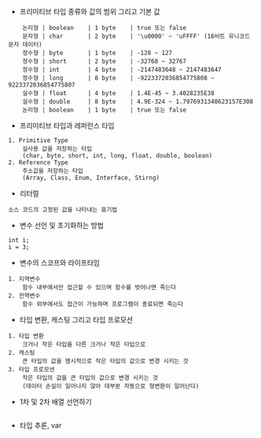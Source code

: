 - 프리미티브 타입 종류와 값의 범위 그리고 기본 값   
```
	논리형	| boolean	 | 1 byte	 | true 또는 false
	문자형	| char		 | 2 byte	 | '\u0000' ~ 'uFFFF' (16비트 유니코드 문자 데이터)
	정수형	| byte		 | 1 byte	 | -128 ~ 127
	정수형	| short		 | 2 byte	 | -32768 ~ 32767
	정수형	| int		 | 4 byte	 | -2147483648 ~ 2147483647
	정수형	| long		 | 8 byte	 | -9223372036854775808 ~ 9223372036854775807
	실수형	| float		 | 4 byte	 | 1.4E-45 ~ 3.4028235E38
	실수형	| double	 | 8 byte	 | 4.9E-324 ~ 1.7976931348623157E308
	논리형	| boolean	 | 1 byte	 | true 또는 false
```
- 프리미티브 타입과 레퍼런스 타입   
```
1. Primitive Type   
	실사용 값을 저장하는 타입   
	(char, byte, short, int, long, float, double, boolean)   
2. Reference Type   
	주소값을 저장하는 타입   
	(Array, Class, Enum, Interface, Stirng)   
```
- 리터럴   
```
소스 코드의 고정된 값을 나타내는 표기법	
```
- 변수 선언 및 초기화하는 방법   
```
int	i;
i = 3;
```
- 변수의 스코프와 라이프타임   
```
1. 지역변수
	함수 내부에서만 접근할 수 있으며 함수를 벗어나면 죽는다
2. 전역변수
	함수 외부에서도 접근이 가능하며 프로그램이 종료되면 죽는다
```
- 타입 변환, 캐스팅 그리고 타입 프로모션   
```
1. 타입 변환
	크거나 작은 타입을 다른 크거나 작은 타입으로 
2. 캐스팅
	큰 타입의 값을 명시적으로 작은 타입의 값으로 변경 시키는 것
3. 타입 프로모션
	작은 타입의 값을 큰 타입의 값으로 변경 시키는 것
	(데이터 손실이 일어나지 않아 대부분 자동으로 형변환이 일어난다)
```
- 1차 및 2차 배열 선언하기   
```

```
- 타입 추론, var   
```

```